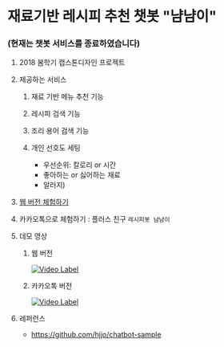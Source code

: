 
# 재료기반 레시피 추천 챗봇 "냠냠이"

### (현재는 챗봇 서비스를 종료하였습니다)

1) 2018 봄학기 캡스톤디자인 프로젝트

2) 제공하는 서비스

    1. 재료 기반 메뉴 추천 기능
    
    2. 레시피 검색 기능
    
    3. 조리 용어 검색 기능
    
    4. 개인 선호도 세팅
        - 우선순위: 칼로리 or 시간
        - 좋아하는 or 싫어하는 재료
        - 알러지)

3) [웹 버전 체험하기](http://its-recipe-for-you.mybluemix.net/)

4) 카카오톡으로 체험하기 : 플러스 친구  `레시피봇 냠냠이`

5) 데모 영상

    1. 웹 버전
    
        [![Video Label](http://img.youtube.com/vi/HTx6_19vPcs/0.jpg)](https://www.youtube.com/watch?v=HTx6_19vPcs&feature=youtu.be)
      
    2. 카카오톡 버전
    
        [![Video Label](http://img.youtube.com/vi/gnRivyIVqpY/0.jpg)](https://www.youtube.com/watch?v=gnRivyIVqpY&feature=youtu.be)

6) 레퍼런스
    - https://github.com/hjjo/chatbot-sample
